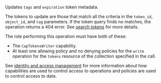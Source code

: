 Updates `tags` and `expiration` token metadata.

The tokens to update are those that match all the criteria in the `token_id`, `object_id`,  and `tag` parameters. If the token query finds no matches, the operation returns a 404 error. See [search tokens](search-tokens) for more details.

The role performing this operation must have both of these:
- The `CapTokensWriter` capability.
- At least one allowing policy and no denying policies for the `write` operation for the `tokens` resource of the collection specified in the call.

See [identity and access management](/data-security/identity-and-access-management) for more information about how capabilities are used to control access to operations and policies are used to control access to data.
